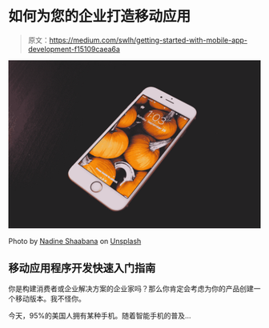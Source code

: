 # 如何为您的企业打造移动应用

> 原文：<https://medium.com/swlh/getting-started-with-mobile-app-development-f15109caea6a>

![](img/2b79b569dc3e30b4657071f0634bee88.png)

Photo by [Nadine Shaabana](https://unsplash.com/@nadineshaabana?utm_source=medium&utm_medium=referral) on [Unsplash](https://unsplash.com?utm_source=medium&utm_medium=referral)

## 移动应用程序开发快速入门指南

你是构建消费者或企业解决方案的企业家吗？那么你肯定会考虑为你的产品创建一个移动版本。我不怪你。

今天，95%的美国人拥有某种手机。随着智能手机的普及…